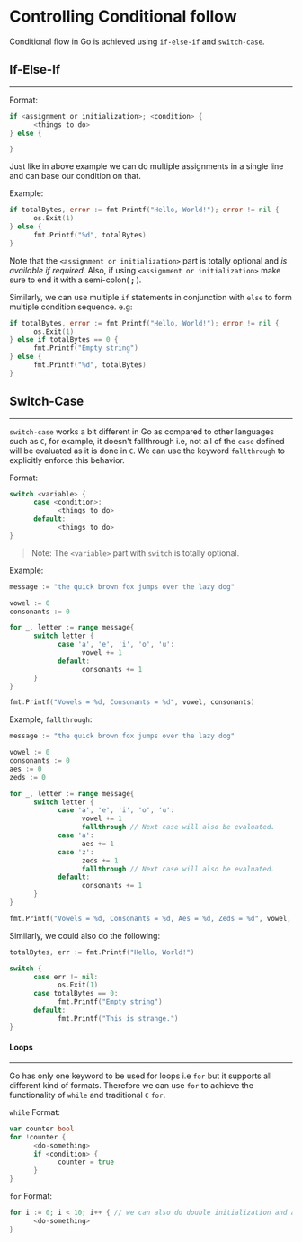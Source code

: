 # Controlling Conditional follow 

Conditional flow in Go is achieved using `if-else-if` and `switch-case`.

## If-Else-If
---

Format:

```go
if <assignment or initialization>; <condition> {
      <things to do>
} else {

}
```
Just like in above example we can do multiple assignments in a single line and can base our condition on that.

Example:

```go
if totalBytes, error := fmt.Printf("Hello, World!"); error != nil {
      os.Exit(1)
} else {
      fmt.Printf("%d", totalBytes)
}
```

Note that the `<assignment or initialization>` part is totally optional and _is available if required_. Also, if using `<assignment or initialization>` make sure to end it with a semi-colon( **;** ).

Similarly, we can use multiple `if` statements in conjunction with `else` to form multiple condition sequence. e.g:

```go
if totalBytes, error := fmt.Printf("Hello, World!"); error != nil {
      os.Exit(1)
} else if totalBytes == 0 {
      fmt.Printf("Empty string")
} else {
      fmt.Printf("%d", totalBytes)
}
```

## Switch-Case
---

`switch-case` works a bit different in Go as compared to other languages such as `C`, for example, it doesn't fallthrough i.e, not all of the `case` defined will be evaluated as it is done in `C`. We can use the keyword `fallthrough` to explicitly enforce this behavior.

Format:

```go
switch <variable> {
      case <condition>:
            <things to do>
      default:
            <things to do>
}
```

> Note: The `<variable>` part with `switch` is totally optional.

Example:

```go
message := "the quick brown fox jumps over the lazy dog"

vowel := 0
consonants := 0

for _, letter := range message{
      switch letter {
            case 'a', 'e', 'i', 'o', 'u':
                  vowel += 1
            default:
                  consonants += 1
      }
}

fmt.Printf("Vowels = %d, Consonants = %d", vowel, consonants)
```
Example, `fallthrough`:

```go
message := "the quick brown fox jumps over the lazy dog"

vowel := 0
consonants := 0
aes := 0
zeds := 0

for _, letter := range message{
      switch letter {
            case 'a', 'e', 'i', 'o', 'u':
                  vowel += 1
                  fallthrough // Next case will also be evaluated.
            case 'a':
                  aes += 1
            case 'z':
                  zeds += 1
                  fallthrough // Next case will also be evaluated.
            default:
                  consonants += 1
      }
}

fmt.Printf("Vowels = %d, Consonants = %d, Aes = %d, Zeds = %d", vowel, consonants, aes, zeds)
```

Similarly, we could also do the following:

```go
totalBytes, err := fmt.Printf("Hello, World!")

switch {
      case err != nil:
            os.Exit(1)
      case totalBytes == 0:
            fmt.Printf("Empty string")
      default:
            fmt.Printf("This is strange.")
}
```

#### Loops
---

Go has only one keyword to be used for loops i.e `for` but it supports all different kind of formats. Therefore we can use `for` to achieve the functionality of `while` and traditional `C` `for`.

`while` Format:

```go
var counter bool
for !counter {
      <do-something>
      if <condition> {
            counter = true
      }
}
```

`for` Format:

```go
for i := 0; i < 10; i++ { // we can also do double initialization and assignment i.e 'i, j := 1; i < 10; i, j = i++, j*2'
      <do-something>
}
```